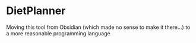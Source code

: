 # DietPlanner
Moving this tool from Obsidian (which made no sense to make it there...) to a more reasonable programming language